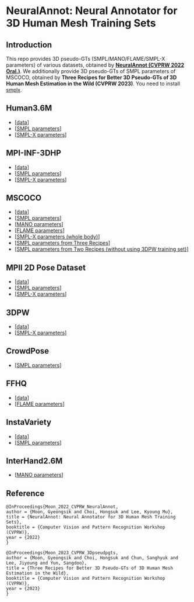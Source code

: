 
# **NeuralAnnot: Neural Annotator for 3D Human Mesh Training Sets**
  
## Introduction  
This repo provides 3D pseudo-GTs (SMPL/MANO/FLAME/SMPL-X parameters) of various datasets, obtained by **[NeuralAnnot (CVPRW 2022 Oral.)](https://arxiv.org/abs/2011.11232)**.
We additionally provide 3D pseudo-GTs of SMPL parameters of MSCOCO, obtained by **Three Recipes for Better 3D Pseudo-GTs of 3D Human Mesh Estimation in the Wild (CVPRW 2023)**.
You need to install [smplx](https://github.com/vchoutas/smplx).

  
## Human3.6M
* [[data](https://drive.google.com/drive/folders/1r0B9I3XxIIW_jsXjYinDpL6NFcxTZart?usp=sharing)]
* [[SMPL parameters](https://drive.google.com/drive/folders/1ySxiuTCSdUEqbgTcx7bx02uMglPOkKjc?usp=sharing)]
* [[SMPL-X parameters](https://drive.google.com/drive/folders/19ifIQtAB3ll8d37-kerL1eQWp31mOwJM?usp=sharing)]

## MPI-INF-3DHP
* [[data](https://drive.google.com/drive/folders/1wQbHEXPv-WH1sNOLwdfMVB7OWsiJkq2M?usp=sharing)]
* [[SMPL parameters](https://drive.google.com/file/d/1A6yxW1cs2MVH3awQ-Yrgb7DNSRjGBI2p/view?usp=sharing)]
* [[SMPL-X parameters](https://drive.google.com/file/d/1ADOJlaqaBDjZ3IEgrgLTQwNf6iHd-rGH/view?usp=sharing)]

## MSCOCO
* [[data](https://github.com/jin-s13/COCO-WholeBody)]
* [[SMPL parameters](https://drive.google.com/file/d/1pFFCKuAyGY6uh112Uafw-hkbJtKCrhL_/view?usp=sharing)]
* [[MANO parameters](https://drive.google.com/file/d/1OuWlMor5f0TZLVSsojz5Mh6Ut93WkcJc/view?usp=sharing)]
* [[FLAME parameters](https://drive.google.com/file/d/1HlaGmwIEM6nqXXlkaNN_Cygi39oakddy/view?usp=sharing)]
* [[SMPL-X parameters (whole body)](https://drive.google.com/file/d/1RVJiI2Y1TjiAPcRnDZk5CX5L7Vehfinm/view?usp=sharing)]
* [[SMPL parameters from Three Recipes](https://drive.google.com/file/d/15xrGRmmusKsKVdvCh2TYYlnXTzoBE0TZ/view?usp=share_link)]
* [[SMPL parameters from Two Recipes (without using 3DPW training set)](https://drive.google.com/file/d/1xP2paU8WAoelPoKOJQ05xA9WEDNgigL1/view?usp=share_link)]

## MPII 2D Pose Dataset
* [[data](https://drive.google.com/drive/folders/1rrL_RxhwQgwhq5BU1iIRPwl285B_KTpU?usp=sharing)]
* [[SMPL parameters](https://drive.google.com/file/d/1Zat9Wf41IIt9P1TVW8dPh7dckF7N-Ed-/view?usp=sharing)]
* [[SMPL-X parameters](https://drive.google.com/file/d/1alkKvhkqQGqriKst83uS-kUG7v6SkM7W/view?usp=sharing)]

## 3DPW
* [[data](https://drive.google.com/drive/folders/1HByTBsdg_A_o-d89qd55glTl44ya3dOs?usp=sharing)]
* [[SMPL-X parameters](https://drive.google.com/drive/folders/1gSyUatSvER6IwWvwNpdQGtN8mcg3YS7N?usp=sharing)]

## CrowdPose
* [[SMPL parameters](https://drive.google.com/drive/folders/1bGGfavBh0yVGabb7EJbOwrazfhKnIR4y?usp=sharing)]

## FFHQ
* [[data](https://drive.google.com/file/d/1GbS5LaKgBlNuOfSXH82Lytni3yY6XI4x/view?usp=sharing)]
* [[FLAME parameters](https://drive.google.com/file/d/1u2Y2B5tVuZOnWy5oiNOKMkI22QUxiOKL/view?usp=sharing)]

## InstaVariety
* [[data](https://drive.google.com/drive/folders/1l6-Xj0txn6-rh_t81PpdE5oG7VRdtKE-?usp=sharing)]
* [[SMPL parameters](https://drive.google.com/drive/folders/1PKKATOObwJ_NEk6oGIhIl9qBELfYuTlv?usp=sharing)]

## InterHand2.6M
* [[MANO parameters](https://mks0601.github.io/InterHand2.6M/)]


## 
## Reference  
```  
@InProceedings{Moon_2022_CVPRW_NeuralAnnot,  
author = {Moon, Gyeongsik and Choi, Hongsuk and Lee, Kyoung Mu},  
title = {NeuralAnnot: Neural Annotator for 3D Human Mesh Training Sets},  
booktitle = {Computer Vision and Pattern Recognition Workshop (CVPRW)},  
year = {2022}  
}  

@InProceedings{Moon_2023_CVPRW_3Dpseudpgts,  
author = {Moon, Gyeongsik and Choi, Hongsuk and Chun, Sanghyuk and Lee, Jiyoung and Yun, Sangdoo},  
title = {Three Recipes for Better 3D Pseudo-GTs of 3D Human Mesh Estimation in the Wild},  
booktitle = {Computer Vision and Pattern Recognition Workshop (CVPRW)},  
year = {2023}  
}  
```

